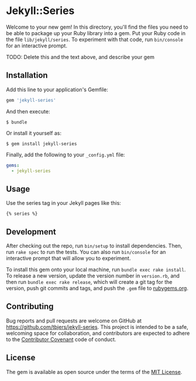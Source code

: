 # Jekyll::Series

Welcome to your new gem! In this directory, you'll find the files you need to be able to package up your Ruby library into a gem. Put your Ruby code in the file `lib/jekyll/series`. To experiment with that code, run `bin/console` for an interactive prompt.

TODO: Delete this and the text above, and describe your gem

## Installation

Add this line to your application's Gemfile:

```ruby
gem 'jekyll-series'
```

And then execute:

    $ bundle

Or install it yourself as:

    $ gem install jekyll-series

Finally, add the following to your `_config.yml` file:

```yaml
gems:
  - jekyll-series
```

## Usage

Use the series tag in your Jekyll pages like this:

```erb
{% series %}
```

## Development

After checking out the repo, run `bin/setup` to install dependencies. Then, run `rake spec` to run the tests. You can also run `bin/console` for an interactive prompt that will allow you to experiment.

To install this gem onto your local machine, run `bundle exec rake install`. To release a new version, update the version number in `version.rb`, and then run `bundle exec rake release`, which will create a git tag for the version, push git commits and tags, and push the `.gem` file to [rubygems.org](https://rubygems.org).

## Contributing

Bug reports and pull requests are welcome on GitHub at https://github.com/tbjers/jekyll-series. This project is intended to be a safe, welcoming space for collaboration, and contributors are expected to adhere to the [Contributor Covenant](http://contributor-covenant.org) code of conduct.


## License

The gem is available as open source under the terms of the [MIT License](http://opensource.org/licenses/MIT).

